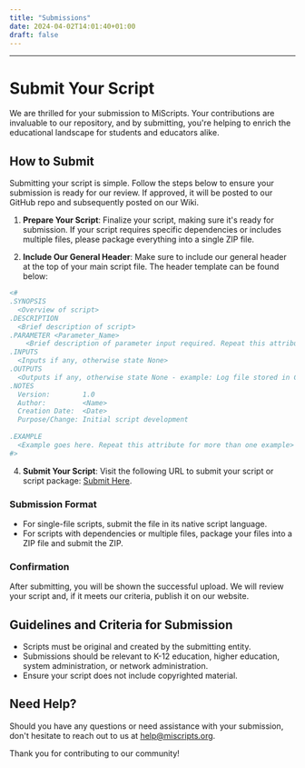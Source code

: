 ```yaml
---
title: "Submissions"
date: 2024-04-02T14:01:40+01:00
draft: false
---
```


---
# Submit Your Script

We are thrilled for your submission to MiScripts. Your contributions are invaluable to our repository, and by submitting, you're helping to enrich the educational landscape for students and educators alike.

## How to Submit

Submitting your script is simple. Follow the steps below to ensure your submission is ready for our review. If approved, it will be posted to our GitHub repo and subsequently posted on our Wiki.

1. **Prepare Your Script**:
   Finalize your script, making sure it's ready for submission. If your script requires specific dependencies or includes multiple files, please package everything into a single ZIP file.

2. **Include Our General Header**:
   Make sure to include our general header at the top of your main script file. The header template can be found below:

```powershell
<#
.SYNOPSIS
  <Overview of script>
.DESCRIPTION
  <Brief description of script>
.PARAMETER <Parameter_Name>
    <Brief description of parameter input required. Repeat this attribute if required>
.INPUTS
  <Inputs if any, otherwise state None>
.OUTPUTS
  <Outputs if any, otherwise state None - example: Log file stored in C:\Windows\Temp\<name>.log>
.NOTES
  Version:        1.0
  Author:         <Name>
  Creation Date:  <Date>
  Purpose/Change: Initial script development
  
.EXAMPLE
  <Example goes here. Repeat this attribute for more than one example>
#>
```

4. **Submit Your Script**:
   Visit the following URL to submit your script or script package: [Submit Here](https://wcresa.sharepoint.com/:f:/s/miscripts.org/Eg4pCSLwms1OpbODeevA7QcBwbAHVP2kjUHCtBTM7aVLaw).
### Submission Format

- For single-file scripts, submit the file in its native script language.
- For scripts with dependencies or multiple files, package your files into a ZIP file and submit the ZIP.

### Confirmation

After submitting, you will be shown the successful upload. We will review your script and, if it meets our criteria, publish it on our website.

## Guidelines and Criteria for Submission

- Scripts must be original and created by the submitting entity.
- Submissions should be relevant to K-12 education, higher education, system administration, or network administration.
- Ensure your script does not include copyrighted material.

## Need Help?

Should you have any questions or need assistance with your submission, don't hesitate to reach out to us at [help@miscripts.org](mailto:help@miscripts.org).

Thank you for contributing to our community! 
